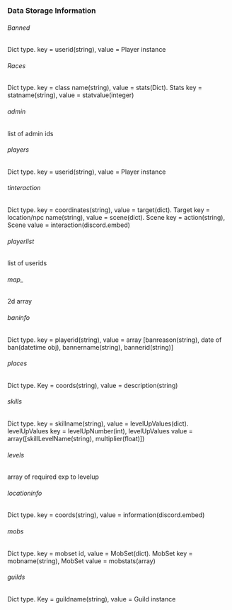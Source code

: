### Data Storage Information
###### Banned 
Dict type. 
key = userid(string), value = Player instance

###### Races
Dict type. 
key = class name(string), value = stats(Dict). 
Stats key = statname(string), value = statvalue(integer)

###### admin
list of admin ids

###### players
Dict type. 
key = userid(string), value = Player instance

###### tinteraction
Dict type. 
key = coordinates(string), value = target(dict). 
Target key = location/npc name(string), value = scene(dict). 
Scene key = action(string), Scene value = interaction(discord.embed)

###### playerlist
list of userids

###### map_
2d array

###### baninfo
Dict type. 
key = playerid(string), value = array [banreason(string), date of ban(datetime obj), bannername(string), bannerid(string)]

###### places
Dict type. Key = coords(string), value = description(string)

###### skills
Dict type. 
key = skillname(string), value = levelUpValues(dict). 
levelUpValues key = levelUpNumber(int), levelUpValues value = array([skillLevelName(string), multiplier(float)])

###### levels
array of required exp to levelup

###### locationinfo
Dict type. 
key = coords(string), value = information(discord.embed)

###### mobs
Dict type. key = mobset id, value = MobSet(dict). MobSet key = mobname(string), MobSet value = mobstats(array)

###### guilds
Dict type.
Key = guildname(string), value = Guild instance